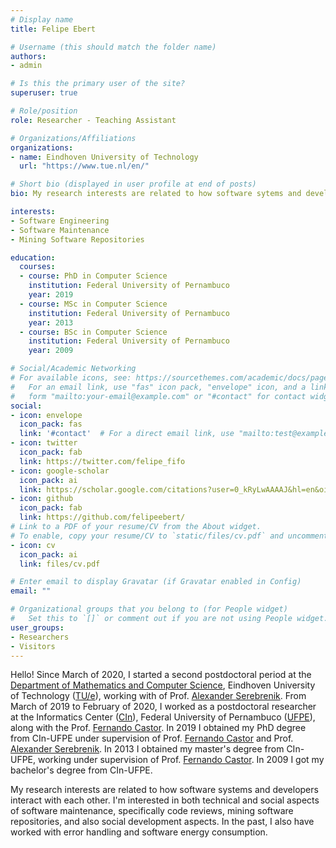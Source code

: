 ```yaml
---
# Display name
title: Felipe Ebert

# Username (this should match the folder name)
authors:
- admin

# Is this the primary user of the site?
superuser: true

# Role/position
role: Researcher - Teaching Assistant

# Organizations/Affiliations
organizations:
- name: Eindhoven University of Technology
  url: "https://www.tue.nl/en/"

# Short bio (displayed in user profile at end of posts)
bio: My research interests are related to how software sytems and developers interact with each other. I'm interested in both technical and social aspects of software maintenance, specifically code reviews, mining software repositories, and also social development aspects. In the past, I also have worked with error handling and software energy consumption.

interests:
- Software Engineering
- Software Maintenance
- Mining Software Repositories

education:
  courses:
  - course: PhD in Computer Science
    institution: Federal University of Pernambuco
    year: 2019
  - course: MSc in Computer Science
    institution: Federal University of Pernambuco
    year: 2013
  - course: BSc in Computer Science
    institution: Federal University of Pernambuco
    year: 2009

# Social/Academic Networking
# For available icons, see: https://sourcethemes.com/academic/docs/page-builder/#icons
#   For an email link, use "fas" icon pack, "envelope" icon, and a link in the
#   form "mailto:your-email@example.com" or "#contact" for contact widget.
social:
- icon: envelope
  icon_pack: fas
  link: '#contact'  # For a direct email link, use "mailto:test@example.org".
- icon: twitter
  icon_pack: fab
  link: https://twitter.com/felipe_fifo
- icon: google-scholar
  icon_pack: ai
  link: https://scholar.google.com/citations?user=0_kRyLwAAAAJ&hl=en&oi=ao
- icon: github
  icon_pack: fab
  link: https://github.com/felipeebert/
# Link to a PDF of your resume/CV from the About widget.
# To enable, copy your resume/CV to `static/files/cv.pdf` and uncomment the lines below.
- icon: cv
  icon_pack: ai
  link: files/cv.pdf

# Enter email to display Gravatar (if Gravatar enabled in Config)
email: ""

# Organizational groups that you belong to (for People widget)
#   Set this to `[]` or comment out if you are not using People widget.
user_groups:
- Researchers
- Visitors
---
```


Hello! Since March of 2020, I started a second postdoctoral period at the <a target="_blank" href="https://www.tue.nl/en/our-university/departments/mathematics-and-computer-science/" rel="nofollow">Department of Mathematics and Computer Science</a>, Eindhoven University of Technology (<a target="_blank" href="https://www.tue.nl/en/" rel="nofollow">TU/e</a>), working with of Prof. <a target="_blank" href="https://www.win.tue.nl/~aserebre" rel="nofollow">Alexander Serebrenik</a>. From March of 2019 to February of 2020, I worked as a postdoctoral researcher at the Informatics Center (<a target="_blank" href="http://www.cin.ufpe.br" rel="nofollow">CIn</a>), Federal University of Pernambuco (<a target="_blank" href="http://www.ufpe.br" rel="nofollow">UFPE</a>), along with the Prof. <a target="_blank" href="https://sites.google.com/a/cin.ufpe.br/castor" rel="nofollow">Fernando Castor</a>. In 2019 I obtained my PhD degree from CIn-UFPE under supervision of Prof. <a target="_blank" href="https://sites.google.com/a/cin.ufpe.br/castor" rel="nofollow">Fernando Castor</a> and Prof. <a target="_blank" href="https://www.win.tue.nl/~aserebre" rel="nofollow">Alexander Serebrenik</a>. In 2013 I obtained my master's degree from CIn-UFPE, working under supervision of Prof. <a target="_blank" href="https://sites.google.com/a/cin.ufpe.br/castor" rel="nofollow">Fernando Castor</a>. In 2009 I got my bachelor's degree from CIn-UFPE.

My research interests are related to how software systems and developers interact with each other. I'm interested in both technical and social aspects of software maintenance, specifically code reviews, mining software repositories, and also social development aspects. In the past, I also have worked with error handling and software energy consumption.

